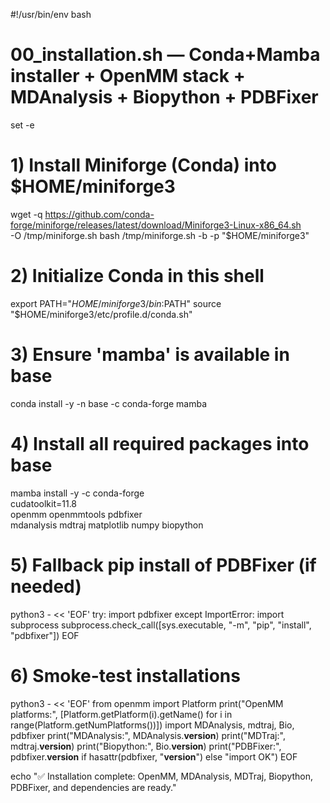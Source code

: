 #!/usr/bin/env bash
# 00_installation.sh — Conda+Mamba installer + OpenMM stack + MDAnalysis + Biopython + PDBFixer

set -e

# 1) Install Miniforge (Conda) into $HOME/miniforge3
wget -q https://github.com/conda-forge/miniforge/releases/latest/download/Miniforge3-Linux-x86_64.sh \
     -O /tmp/miniforge.sh
bash /tmp/miniforge.sh -b -p "$HOME/miniforge3"

# 2) Initialize Conda in this shell
export PATH="$HOME/miniforge3/bin:$PATH"
source "$HOME/miniforge3/etc/profile.d/conda.sh"

# 3) Ensure 'mamba' is available in base
conda install -y -n base -c conda-forge mamba

# 4) Install all required packages into base
mamba install -y -c conda-forge \
    cudatoolkit=11.8 \
    openmm openmmtools pdbfixer \
    mdanalysis mdtraj matplotlib numpy biopython

# 5) Fallback pip install of PDBFixer (if needed)
python3 - << 'EOF'
try:
    import pdbfixer
except ImportError:
    import subprocess
    subprocess.check_call([sys.executable, "-m", "pip", "install", "pdbfixer"])
EOF

# 6) Smoke-test installations
python3 - << 'EOF'
from openmm import Platform
print("OpenMM platforms:", [Platform.getPlatform(i).getName() for i in range(Platform.getNumPlatforms())])
import MDAnalysis, mdtraj, Bio, pdbfixer
print("MDAnalysis:", MDAnalysis.__version__)
print("MDTraj:", mdtraj.__version__)
print("Biopython:", Bio.__version__)
print("PDBFixer:", pdbfixer.__version__ if hasattr(pdbfixer, "__version__") else "import OK")
EOF

echo "✅ Installation complete: OpenMM, MDAnalysis, MDTraj, Biopython, PDBFixer, and dependencies are ready."
